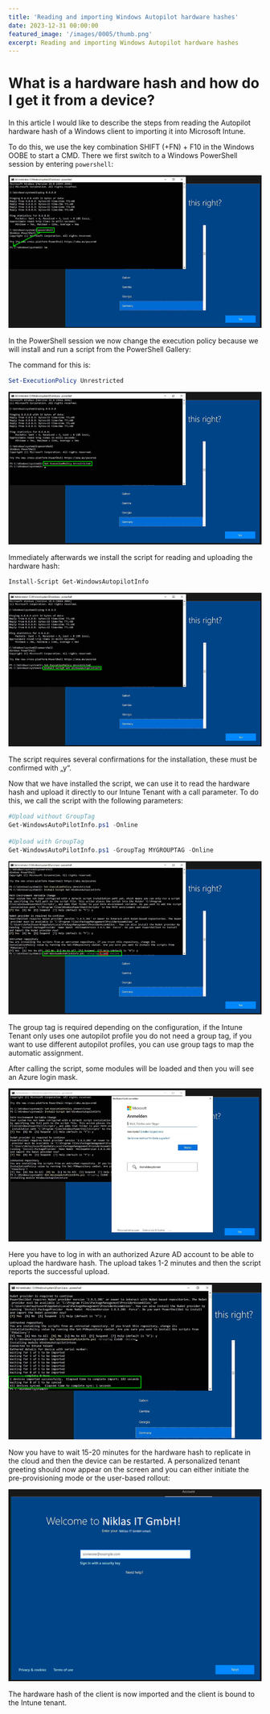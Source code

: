 ```yaml
---
title: 'Reading and importing Windows Autopilot hardware hashes'
date: 2023-12-31 00:00:00
featured_image: '/images/0005/thumb.png'
excerpt: Reading and importing Windows Autopilot hardware hashes
---
```


# What is a hardware hash and how do I get it from a device?

In this article I would like to describe the steps from reading the Autopilot hardware hash of a Windows client to importing it into Microsoft Intune.

To do this, we use the key combination SHIFT (+FN) + F10 in the Windows OOBE to start a CMD. There we first switch to a Windows PowerShell session by entering `powershell`:

![](/images/0005/1.png)

In the PowerShell session we now change the execution policy because we will install and run a script from the PowerShell Gallery:

The command for this is:

```powershell
Set-ExecutionPolicy Unrestricted
```

![](/images/0005/2.png)

Immediately afterwards we install the script for reading and uploading the hardware hash:

```powershell
Install-Script Get-WindowsAutopilotInfo
```

![](/images/0005/3.png)

The script requires several confirmations for the installation, these must be confirmed with „y“.

Now that we have installed the script, we can use it to read the hardware hash and upload it directly to our Intune Tenant with a call parameter. To do this, we call the script with the following parameters:

```powershell
#Upload without GroupTag
Get-WindowsAutoPilotInfo.ps1 -Online

#Upload with GroupTag
Get-WindowsAutoPilotInfo.ps1 -GroupTag MYGROUPTAG -Online
```

![](/images/0005/4.png)

The group tag is required depending on the configuration, if the Intune Tenant only uses one autopilot profile you do not need a group tag, if you want to use different autopilot profiles, you can use group tags to map the automatic assignment.

After calling the script, some modules will be loaded and then you will see an Azure login mask.

![](/images/0005/5.png)

Here you have to log in with an authorized Azure AD account to be able to upload the hardware hash. The upload takes 1-2 minutes and then the script reports the successful upload.

![](/images/0005/6.png)

Now you have to wait 15-20 minutes for the hardware hash to replicate in the cloud and then the device can be restarted. A personalized tenant greeting should now appear on the screen and you can either initiate the pre-provisioning mode or the user-based rollout:

![](/images/0005/7.png)

The hardware hash of the client is now imported and the client is bound to the Intune tenant.